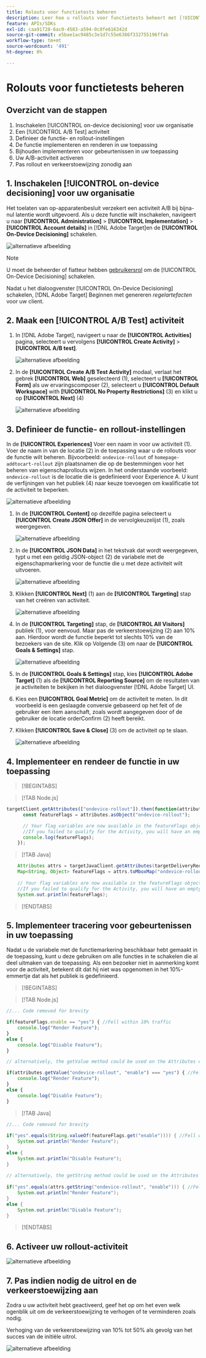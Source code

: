 ```yaml
---
title: Rolouts voor functietests beheren
description: Leer hoe u rollouts voor functietests beheert met [!UICONTROL on-device decisioning].
feature: APIs/SDKs
exl-id: caa91728-6ac0-4583-a594-0c8fe616342d
source-git-commit: e5bae1ac9485c3e1d7c55e6386f332755196ffab
workflow-type: tm+mt
source-wordcount: '491'
ht-degree: 0%

---
```


# Rolouts voor functietests beheren

## Overzicht van de stappen

1. Inschakelen [!UICONTROL on-device decisioning] voor uw organisatie
1. Een [!UICONTROL A/B Test] activiteit
1. Definieer de functie- en rollout-instellingen
1. De functie implementeren en renderen in uw toepassing
1. Bijhouden implementeren voor gebeurtenissen in uw toepassing
1. Uw A/B-activiteit activeren
1. Pas rollout en verkeerstoewijzing zonodig aan

## 1. Inschakelen [!UICONTROL on-device decisioning] voor uw organisatie

Het toelaten van op-apparatenbesluit verzekert een activiteit A/B bij bijna-nul latentie wordt uitgevoerd. Als u deze functie wilt inschakelen, navigeert u naar **[!UICONTROL Administration]** > **[!UICONTROL Implementation]** > **[!UICONTROL Account details]** in [!DNL Adobe Target]en de **[!UICONTROL On-Device Decisioning]** schakelen.

![alternatieve afbeelding](assets/asset-odd-toggle.png)

>[!NOTE]
>
>U moet de beheerder of fiatteur hebben [gebruikersrol](https://experienceleague.adobe.com/docs/target/using/administer/manage-users/user-management.html?lang=nl-NL) om de [!UICONTROL On-Device Decisioning] schakelen.

Nadat u het dialoogvenster [!UICONTROL On-Device Decisioning] schakelen, [!DNL Adobe Target] Beginnen met genereren *regelartefacten* voor uw client.

## 2. Maak een [!UICONTROL A/B Test] activiteit

1. In [!DNL Adobe Target], navigeert u naar de **[!UICONTROL Activities]** pagina, selecteert u vervolgens **[!UICONTROL Create Activity]** > **[!UICONTROL A/B test]**.

   ![alternatieve afbeelding](assets/asset-ab.png)

1. In de **[!UICONTROL Create A/B Test Activity]** modaal, verlaat het gebrek **[!UICONTROL Web]** geselecteerd (1), selecteert u **[!UICONTROL Form]** als uw ervaringscomposer (2), selecteert u **[!UICONTROL Default Workspace]** with **[!UICONTROL No Property Restrictions]** (3) en klikt u op **[!UICONTROL Next]** (4)

   ![alternatieve afbeelding](assets/asset-form.png)

## 3. Definieer de functie- en rollout-instellingen

In de **[!UICONTROL Experiences]** Voer een naam in voor uw activiteit (1). Voer de naam in van de locatie (2) in de toepassing waar u de rollouts voor de functie wilt beheren. Bijvoorbeeld:  `ondevice-rollout` of `homepage-addtocart-rollout` zijn plaatsnamen die op de bestemmingen voor het beheren van eigenschaprollouts wijzen. In het onderstaande voorbeeld: `ondevice-rollout` is de locatie die is gedefinieerd voor Experience A. U kunt de verfijningen van het publiek (4) naar keuze toevoegen om kwalificatie tot de activiteit te beperken.

![alternatieve afbeelding](assets/asset-location-rollout.png)

1. In de **[!UICONTROL Content]** op dezelfde pagina selecteert u **[!UICONTROL Create JSON Offer]** in de vervolgkeuzelijst (1), zoals weergegeven.

   ![alternatieve afbeelding](assets/asset-offer.png)

1. In de **[!UICONTROL JSON Data]** in het tekstvak dat wordt weergegeven, typt u met een geldig JSON-object (2) de variabele met de eigenschapmarkering voor de functie die u met deze activiteit wilt uitvoeren.

   ![alternatieve afbeelding](assets/asset-json-a-rollout.png)

1. Klikken **[!UICONTROL Next]** (1) aan de **[!UICONTROL Targeting]** stap van het creëren van activiteit.

   ![alternatieve afbeelding](assets/asset-next-2-t-rollout.png)

1. In de **[!UICONTROL Targeting]** stap, de **[!UICONTROL All Visitors]** publiek (1), voor eenvoud. Maar pas de verkeerstoewijzing (2) aan 10% aan. Hierdoor wordt de functie beperkt tot slechts 10% van de bezoekers van de site. Klik op Volgende (3) om naar de **[!UICONTROL Goals & Settings]** stap.

   ![alternatieve afbeelding](assets/asset-next-2-g-rollout.png)

1. In de **[!UICONTROL Goals & Settings]** stap, kies **[!UICONTROL Adobe Target]** (1) als de **[!UICONTROL Reporting Source]** om de resultaten van je activiteiten te bekijken in het dialoogvenster [!DNL Adobe Target] UI.

1. Kies een **[!UICONTROL Goal Metric]** om de activiteit te meten. In dit voorbeeld is een geslaagde conversie gebaseerd op het feit of de gebruiker een item aanschaft, zoals wordt aangegeven door of de gebruiker de locatie orderConfirm (2) heeft bereikt.

1. Klikken **[!UICONTROL Save & Close]** (3) om de activiteit op te slaan.

   ![alternatieve afbeelding](assets/asset-conv-rollout.png)

## 4. Implementeer en rendeer de functie in uw toepassing

>[!BEGINTABS]

>[!TAB Node.js]

```js {line-numbers="true"}
targetClient.getAttributes(["ondevice-rollout"]).then(function(attributes) {
      const featureFlags = attributes.asObject("ondevice-rollout");

      // Your flag variables are now available in the featureFlags object variable.
      //If you failed to qualify for the Activity, you will have an empty object.
      console.log(featureFlags);
    });
```

>[!TAB Java]

```java {line-numbers="true"}
    Attributes attrs = targetJavaClient.getAttributes(targetDeliveryRequest, "ondevice-rollout");
    Map<String, Object> featureFlags = attrs.toMboxMap("ondevice-rollout");
​
    // Your flag variables are now available in the featureFlags object variable.
    //If you failed to qualify for the Activity, you will have an empty object.
    System.out.println(featureFlags);
```

>[!ENDTABS]

## 5. Implementeer tracering voor gebeurtenissen in uw toepassing

Nadat u de variabele met de functiemarkering beschikbaar hebt gemaakt in de toepassing, kunt u deze gebruiken om alle functies in te schakelen die al deel uitmaken van de toepassing. Als een bezoeker niet in aanmerking komt voor de activiteit, betekent dit dat hij niet was opgenomen in het 10%-emmertje dat als het publiek is gedefinieerd.

>[!BEGINTABS]

>[!TAB Node.js]

```js {line-numbers="true"}
//... Code removed for brevity

if(featureFlags.enable == "yes") { //Fell within 10% traffic
    console.log("Render Feature");
}
else {
    console.log("Disable Feature");
}

// alternatively, the getValue method could be used on the Attributes object.

if(attributes.getValue("ondevice-rollout", "enable") === "yes") { //Fell within 10% traffic
    console.log("Render Feature");
}
else {
    console.log("Disable Feature");
}
```

>[!TAB Java]

```java {line-numbers="true"}
//... Code removed for brevity
​
if("yes".equals(String.valueOf(featureFlags.get("enable")))) { //Fell within 10% traffic
    System.out.println("Render Feature");
}
else {
    System.out.println("Disable Feature");
}
​
// alternatively, the getString method could be used on the Attributes object.
​
if("yes".equals(attrs.getString("ondevice-rollout", "enable"))) { //Fell within 10% traffic
    System.out.println("Render Feature");
}
else {
    System.out.println("Disable Feature");
}
```

>[!ENDTABS]

## 6. Activeer uw rollout-activiteit

![alternatieve afbeelding](assets/asset-activate-rollout.png)

## 7. Pas indien nodig de uitrol en de verkeerstoewijzing aan

Zodra u uw activiteit hebt geactiveerd, geef het op om het even welk ogenblik uit om de verkeerstoewijzing te verhogen of te verminderen zoals nodig.

Verhoging van de verkeerstoewijzing van 10% tot 50% als gevolg van het succes van de initiële uitrol.

![alternatieve afbeelding](assets/asset-adjust-rollout.png)
